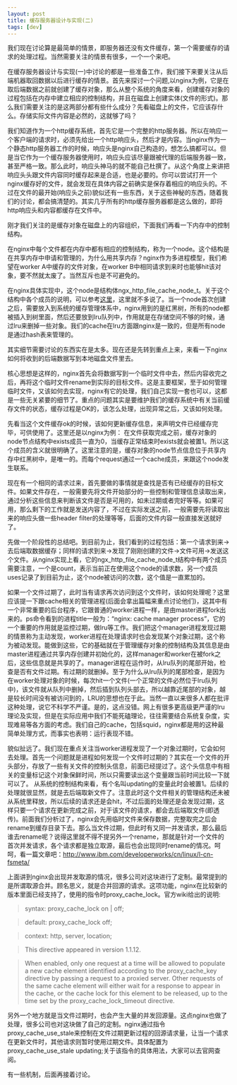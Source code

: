 ```yaml
---
layout: post
title: 缓存服务器设计与实现(二) 
tags: [dev]
---
```


我们现在讨论算是最简单的情景，即服务器还没有文件缓存，第一个需要缓存的请求的处理过程。当然需要关注的情景有很多，一个一个来吧。

在缓存服务器设计与实现(一)中讨论的都是一些准备工作，我们接下来要关注从后端机器取回数据以后进行缓存的情景。首先来探讨一个问题,以nginx为例，它是在取后端数据之前就创建了缓存对象，那么从整个系统的角度来看，创建缓存对象的过程包括在内存中建立相应的控制结构，并且在磁盘上创建实体(文件的形式)。那么我们需要关注的是这两部分都有些什么成分？先看磁盘上的文件，它应该存什么。存储实际文件内容是必然的，这就够了吗？

我们知道作为一个http缓存系统，首先它是一个完整的http服务器。所以在响应一个客户端的请求时，必须先给出一个http响应头，然后才是内容。当nginx作为一个静态http服务器工作的时候，响应头是nginx自己构造的，想怎么搞都可以。但是当它作为一个缓存服务器使用时，响应头应该尽量跟被代理的后端服务器一致，甚至严格一致。那么此时，响应头神马的就不能自己杜撰了。从这个角度上来讲把响应头头跟文件内容同时缓存起来是合适，也是必要的。你可以尝试打开一个nginx缓存好的文件，就会发现在具体内容之前确实是保存着相应的响应头的。不过在文件的最开始(响应头之前)貌似还有一些东西，关于这些神秘的东西，随着我们的讨论，都会搞清楚的。其实几乎所有的http缓存服务器都是这么做的，即将http响应头和内容都缓存在文件中。

刚才我们关注的是缓存对象在磁盘上的内容组织，下面我们再看一下内存中的控制结构。

在nginx中每个文件都在内存中都有相应的控制结构，称为一个node。这个结构是在共享内存中申请和管理的，为什么用共享内存？nginx作为多进程模型，我们希望在worker A中缓存的文件对象，在worker B中相同请求到来时也能够hit该对象，要不然就太废了。当然互斥也是不可避免的。

在nginx具体实现中，这个node是结构体ngx_http_file_cache_node_t。关于这个结构中各个成员的说明，可以参考[这里](http://www.pagefault.info/?p=375)，这里就不多说了。当一个node首次创建之后，需要放入到系统的缓存管理体系中，nginx用到的是红黑树，所有的node都被插入到树里面，然后还要放到lru队列中，作用就是在存储空间不够的时候，通过lru来删掉一些对象。我们的cache在lru方面跟nginx是一致的，但是所有node是通过hash表来管理的。

其实细节需要讨论的东西实在是太多。现在还是先转到重点上来，来看一下nginx如何将收到的后端数据写到本地磁盘文件里去。

核心思想是这样的，nginx首先会将数据写到一个临时文件中去，然后内容收完之后，再将这个临时文件rename到实际的目标文件。这是主要框架，至于如何管理临时文件，又该如何去实现，nginx有它的处理，我们自己实现一套也可以，这都是一些无关紧要的细节了。重点的问题其实是要维护我们的缓存系统中有关当前缓存文件的状态，缓存过程是OK的，该怎么处理，出现异常之后，又该如何处理。

先看当这个文件缓存ok的时候，该如何更新缓存信息，来声明文件已经缓存完毕，可供使用了。这里还是以nginx为例：
在文件获取完成之前，缓存对象的node节点结构中exists成员一直为0，当缓存正常结束时exists就会被置1。所以这个成员的含义就很明确了。这里注意的是，缓存对象的node节点信息位于共享内存中红黑树中，是唯一的。而每个request通过一个cache成员，来跟这个node发生联系。

现在有一个相同的请求过来，首先要做的事情就是查找是否有已经缓存的目标文件。如果文件存在，一般需要先将文件开始部分的一些控制和管理信息读取出来，通过分析这些信息来判断该文件是否是可用的，如未过期或者完好等等。如果可用，那么剩下的工作就是发送内容了，不过在实际发送之前，一般需要先将读取出来的响应头做一些header filter的处理等等，后面的文件内容一般直接发送就好了。

先做一个阶段性的总结吧。到目前为止，我们看到的过程包括：第一个请求到来->去后端取数据缓存；同样的请求到来->发现了刚刚创建的文件->文件可用->发送这个文件。从nginx实现上看，它的ngx_http_file_cache_node_t结构中有两个成员需要注意，一个是count，表示当前正在使用这个node的请求数，另一个成员uses记录了到目前为止，这个node被访问的次数，这个值是一直累加的。

如果一个文件过期了，此时当有请求再次访问到这个文件时，该如何处理呢？这里应该提一下跟cache相关的管理进程(后面会拿出篇幅来重点讨论他们)，这其中有一个非常重要的后台程序，它跟普通的worker进程一样，是由master进程fork出来的。ps命令看到的进程title一般为：“nginx: cache manager process”，它的一个重要的作用就是监控过期，做lru等工作。我们把这个manager进程发现过期的情景称为主动发现，worker进程在处理请求时也会发现某个对象过期，这个称为被动发现。能做到这些，它的基础就在于管理缓存对象的控制结构及其信息是由master进程通过共享内存创建并初始化的，这样manager和worker在被fork之后，这些信息就是共享的了。manager进程在运作时，从lru队列的尾部开始，检查是否有文件过期。有过期的就删掉。至于为什么从lru队列的尾部检查，是因为在worker处理对象的时候，每次hit一个文件(一个正常的文件必然位于lru队列中)，该文件就从队列中删掉，然后插到队列头部去，所以越靠近尾部的对象，越是较长时间没有被访问到的，LRU的思想也在于此。当然一直以来很多人都在批评这种处理，说它不科学不严谨。是的，这点没错。网上有很多更高级更严谨的lru理论及实现，但是在实际应用中我们不能死磕理论，往往需要结合系统复杂度，实现难易等各方面的考虑。我们自己的cache，包括squid，nginx都是用的这种最简单处理方式，而事实也表明：运行表现不错。

貌似扯远了。我们现在重点关注当worker进程发现了一个对象过期时，它会如何去处理。首先一个问题就是进程如何发现一个文件时过期的？其实在一个文件的开头部分，存放了一些有关文件的控制头信息，前面已经提过了。这个头信息中有相关的变量标记这个对象保鲜时间，所以只需要读出这个变量跟当前时间比较一下就可以了。
从系统的控制结构来看，有个名叫updating的变量此时会被置1。后续的处理就很显然，就是去后端取新文件了。注意此时这个文件相关的管理结构还未被从系统里释放，所以后续的请求还是会hit，不过后面的处理还是会发现过期，这样只要一个请求在更新完成之前，对于该文件的请求，都会去后端取文件(即透传)。前面我们分析过了，nginx会先用临时文件来保存数据，完整取完之后会rename到缓存目录下去。那么当文件过期，但此时有又同一并发请求，那么最后谁去rename呢？说得这里就不得不提另外一个rename，那就是针对一个文件的首次并发请求，各个请求都是独立取源，最后也会出现同时rename的情况。呵呵，看一篇文章吧：http://www.ibm.com/developerworks/cn/linux/l-cn-fsmeta/

上面讲到nginx会出现并发取源的情况，很多公司对这块进行了定制。最常提到的是所谓取源合并。顾名思义，就是合并回源的请求。这项功能，nginx在比较新的版本里面已经支持了，使用的指令时proxy_cache_lock。官方wiki给出的说明:

>syntax: proxy_cache_lock on | off;

>default: proxy_cache_lock off;

>context: http, server, location;

>This directive appeared in version 1.1.12.

>When enabled, only one request at a time will be allowed to populate a new cache element identified according to the proxy_cache_key directive by passing a request to a proxied server. Other requests of the same cache element will either wait for a response to appear in the cache, or the cache lock for this element to be released, up to the time set by the proxy_cache_lock_timeout directive.

另外一个地方就是当文件过期时，也会产生大量的并发回源量。这点nginx也做了处理，很多公司也对这块做了自己的定制。nginx通过指令proxy_cache_use_stale来控制在文件过期更新过程的回源请求量，让当一个请求在更新文件时，其他请求则暂时使用过期文件。具体配置为proxy_cache_use_stale updating;关于该指令的具体用法，大家可以去官网查阅。

有一些机制，后面再接着讨论。
